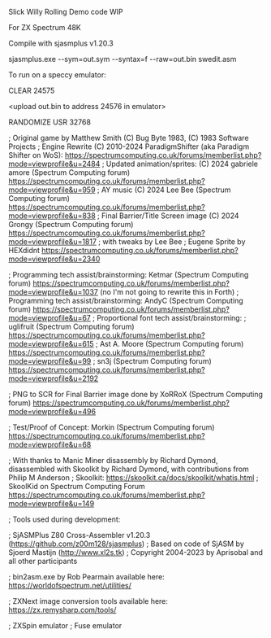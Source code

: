 Slick Willy Rolling Demo code WIP

For ZX Spectrum 48K

Compile with sjasmplus v1.20.3

sjasmplus.exe --sym=out.sym --syntax=f --raw=out.bin swedit.asm

To run on a speccy emulator:

CLEAR 24575

<upload out.bin to address 24576 in emulator>

RANDOMIZE USR 32768

; Original game by Matthew Smith (C) Bug Byte 1983, (C) 1983 Software Projects
; Engine Rewrite (C) 2010-2024 ParadigmShifter (aka Paradigm Shifter on WoS): https://spectrumcomputing.co.uk/forums/memberlist.php?mode=viewprofile&u=2484
; Updated animation/sprites: (C) 2024 gabriele amore (Spectrum Computing forum) https://spectrumcomputing.co.uk/forums/memberlist.php?mode=viewprofile&u=959
; AY music (C) 2024 Lee Bee (Spectrum Computing forum) https://spectrumcomputing.co.uk/forums/memberlist.php?mode=viewprofile&u=838
; Final Barrier/Title Screen image (C) 2024 Grongy (Spectrum Computing forum) https://spectrumcomputing.co.uk/forums/memberlist.php?mode=viewprofile&u=1817 
;	with tweaks by Lee Bee
; Eugene Sprite by HEXdidnt https://spectrumcomputing.co.uk/forums/memberlist.php?mode=viewprofile&u=2340

; Programming tech assist/brainstorming: Ketmar (Spectrum Computing forum) https://spectrumcomputing.co.uk/forums/memberlist.php?mode=viewprofile&u=1037 (no I'm not going to rewrite this in Forth) 
; Programming tech assist/brainstorming: AndyC (Spectrum Computing forum) https://spectrumcomputing.co.uk/forums/memberlist.php?mode=viewprofile&u=67
; Proportional font tech assist/brainstorming: 
;	uglifruit (Spectrum Computing forum) https://spectrumcomputing.co.uk/forums/memberlist.php?mode=viewprofile&u=615
;	Ast A. Moore (Spectrum Computing forum) https://spectrumcomputing.co.uk/forums/memberlist.php?mode=viewprofile&u=99
;	sn3j (Spectrum Computing forum) https://spectrumcomputing.co.uk/forums/memberlist.php?mode=viewprofile&u=2192

; PNG to SCR for Final Barrier image done by XoRRoX (Spectrum Computing forum) https://spectrumcomputing.co.uk/forums/memberlist.php?mode=viewprofile&u=496 

; Test/Proof of Concept: Morkin (Spectrum Computing forum) https://spectrumcomputing.co.uk/forums/memberlist.php?mode=viewprofile&u=68

; With thanks to Manic Miner disassembly by Richard Dymond, disassembled with Skoolkit by Richard Dymond, with contributions from Philip M Anderson
; Skoolkit: https://skoolkit.ca/docs/skoolkit/whatis.html
; SkoolKid on Spectrum Computing Forum https://spectrumcomputing.co.uk/forums/memberlist.php?mode=viewprofile&u=149

; Tools used during development:

; SjASMPlus Z80 Cross-Assembler v1.20.3 (https://github.com/z00m128/sjasmplus)
;	Based on code of SjASM by Sjoerd Mastijn (http://www.xl2s.tk)
;	Copyright 2004-2023 by Aprisobal and all other participants

; bin2asm.exe by Rob Pearmain available here: https://worldofspectrum.net/utilities/

; ZXNext image conversion tools available here: https://zx.remysharp.com/tools/

; ZXSpin emulator
; Fuse emulator
